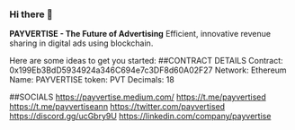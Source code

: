 ### Hi there 👋

**PAYVERTISE - The Future of Advertising** 
Efficient, innovative revenue sharing in digital ads using blockchain.

Here are some ideas to get you started:
##CONTRACT DETAILS
Contract: 0x199Eb3BdD5934924a346C694e7c3DF8d60A02F27
Network: Ethereum
Name: PAYVERTISE
token: PVT
Decimals: 18

##SOCIALS
https://payvertise.medium.com/
https://t.me/payvertised
https://t.me/payvertiseann
https://twitter.com/payvertised
https://discord.gg/ucGbry9U
https://linkedin.com/company/payvertise
